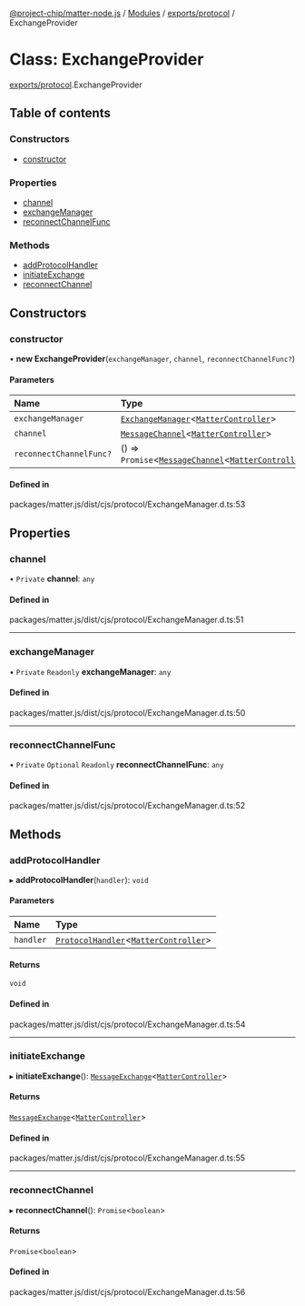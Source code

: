 [@project-chip/matter-node.js](../README.md) / [Modules](../modules.md) / [exports/protocol](../modules/exports_protocol.md) / ExchangeProvider

# Class: ExchangeProvider

[exports/protocol](../modules/exports_protocol.md).ExchangeProvider

## Table of contents

### Constructors

- [constructor](exports_protocol.ExchangeProvider.md#constructor)

### Properties

- [channel](exports_protocol.ExchangeProvider.md#channel)
- [exchangeManager](exports_protocol.ExchangeProvider.md#exchangemanager)
- [reconnectChannelFunc](exports_protocol.ExchangeProvider.md#reconnectchannelfunc)

### Methods

- [addProtocolHandler](exports_protocol.ExchangeProvider.md#addprotocolhandler)
- [initiateExchange](exports_protocol.ExchangeProvider.md#initiateexchange)
- [reconnectChannel](exports_protocol.ExchangeProvider.md#reconnectchannel)

## Constructors

### constructor

• **new ExchangeProvider**(`exchangeManager`, `channel`, `reconnectChannelFunc?`)

#### Parameters

| Name | Type |
| :------ | :------ |
| `exchangeManager` | [`ExchangeManager`](exports_protocol.ExchangeManager.md)<[`MatterController`](index.MatterController.md)\> |
| `channel` | [`MessageChannel`](exports_protocol.MessageChannel.md)<[`MatterController`](index.MatterController.md)\> |
| `reconnectChannelFunc?` | () => `Promise`<[`MessageChannel`](exports_protocol.MessageChannel.md)<[`MatterController`](index.MatterController.md)\>\> |

#### Defined in

packages/matter.js/dist/cjs/protocol/ExchangeManager.d.ts:53

## Properties

### channel

• `Private` **channel**: `any`

#### Defined in

packages/matter.js/dist/cjs/protocol/ExchangeManager.d.ts:51

___

### exchangeManager

• `Private` `Readonly` **exchangeManager**: `any`

#### Defined in

packages/matter.js/dist/cjs/protocol/ExchangeManager.d.ts:50

___

### reconnectChannelFunc

• `Private` `Optional` `Readonly` **reconnectChannelFunc**: `any`

#### Defined in

packages/matter.js/dist/cjs/protocol/ExchangeManager.d.ts:52

## Methods

### addProtocolHandler

▸ **addProtocolHandler**(`handler`): `void`

#### Parameters

| Name | Type |
| :------ | :------ |
| `handler` | [`ProtocolHandler`](../interfaces/exports_protocol.ProtocolHandler.md)<[`MatterController`](index.MatterController.md)\> |

#### Returns

`void`

#### Defined in

packages/matter.js/dist/cjs/protocol/ExchangeManager.d.ts:54

___

### initiateExchange

▸ **initiateExchange**(): [`MessageExchange`](exports_protocol.MessageExchange.md)<[`MatterController`](index.MatterController.md)\>

#### Returns

[`MessageExchange`](exports_protocol.MessageExchange.md)<[`MatterController`](index.MatterController.md)\>

#### Defined in

packages/matter.js/dist/cjs/protocol/ExchangeManager.d.ts:55

___

### reconnectChannel

▸ **reconnectChannel**(): `Promise`<`boolean`\>

#### Returns

`Promise`<`boolean`\>

#### Defined in

packages/matter.js/dist/cjs/protocol/ExchangeManager.d.ts:56
